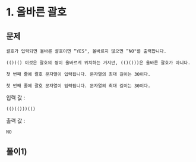# 1. 올바른 괄호
## 문제
```
괄호가 입력되면 올바른 괄호이면 “YES", 올바르지 않으면 ”NO"를 출력합니다.

(())() 이것은 괄호의 쌍이 올바르게 위치하는 거지만, (()()))은 올바른 괄호가 아니다.

첫 번째 줄에 괄호 문자열이 입력됩니다. 문자열의 최대 길이는 30이다.

첫 번째 줄에 괄호 문자열이 입력됩니다. 문자열의 최대 길이는 30이다.
```

입력 값 :
```
(()(()))(()
```

출력 값 : 
```
NO
```


## 풀이1)